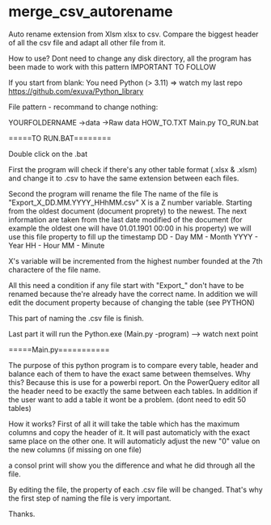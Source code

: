 # merge_csv_autorename
Auto rename extension from Xlsm xlsx to csv. Compare the biggest header of all the csv file and adapt all other file from it.

How to use?
Dont need to change any disk directory, all the program has been made to work with this pattern IMPORTANT TO FOLLOW

If you start from blank:
You need Python (> 3.11) => watch my last repo https://github.com/exuva/Python_library

File pattern - recommand to change nothing:

YOURFOLDERNAME
    ->data
    ->Raw data
    HOW_TO.TXT
    Main.py
    TO_RUN.bat


=====TO RUN.BAT========

Double click on the .bat

First the program will check if there's any other table format (.xlsx & .xlsm) and change it to .csv to have the same extension between each files.

Second the program will rename the file 
The name of the file is "Export_X_DD.MM.YYYY_HHhMM.csv"
X is a Z number variable. Starting from the oldest document (document proprety) to the newest. 
The next information are taken from the last date modified of the document (for example the oldest one will have 01.01.1901 00:00 in his property) we will use this file property to fill up the timestamp
DD - Day
MM - Month
YYYY - Year 
HH - Hour
MM - Minute

X's variable will be incremented from the highest number founded at the 7th charactere of the file name.

All this need a condition if any file start with "Export_" don't have to be renamed because the're already have the correct name. In addition we will edit the document property because of changing the table (see PYTHON)

This part of naming the .csv file is finish.

Last part it will run the Python.exe (Main.py -program) --> watch next point

=====Main.py===========

The purpose of this python program is to compare every table, header and balance each of them to have the exact same between themselves.
Why this? Because this is use for a powerbi report. On the PowerQuery editor all the header need to be exactly the same between each tables.
In addition if the user want to add a table it wont be a problem. (dont need to edit 50 tables)

How it works?
First of all it will take the table which has the maximum columns and copy the header of it.
It will past automaticly with the exact same place on the other one.
It will automaticly adjust the new "0" value on the new columns (if missing on one file)

a consol print will show you the difference and what he did through all the file.

By editing the file, the property of each .csv file will be changed. That's why the first step of naming the file is very important.

Thanks.
